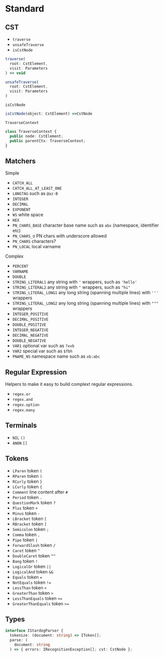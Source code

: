 # Standard

## CST

- `traverse`
- `unsafeTraverse`
- `isCstNode`

```ts
traverse(
  root: CstElement,
  visit: Parameters
) => void
```

```ts
unsafeTraverse(
  root: CstElement,
  visit: Parameters
)
```

`isCstNode`

```ts
isCstNode(object: CstElement) =>CstNode
```

`TraverseContext`

```ts
class TraverseContext {
  public node: CstElement;
  public parentCtx: TraverseContext;
}
```

## Matchers

Simple

- `CATCH_ALL`
- `CATCH_ALL_AT_LEAST_ONE`
- `LANGTAG` such as `@az-B`
- `INTEGER`
- `DECIMAL`
- `EXPONENT`
- `WS` white space
- `HEX`
- `PN_CHARS_BASE` character base name such as `abx` (namespace, identifier etc)
- `PN_CHARS_U` PN chars with underscore allowed
- `PN_CHARS` characters?
- `PN_LOCAL` local varname

Complex

- `PERCENT`
- `VARNAME`
- `DOUBLE`
- `STRING_LITERAL1` any string with `'` wrappers, such as `'hello'`
- `STRING_LITERAL2` any string with `"` wrappers, such as `"hi"`
- `STRING_LITERAL_LONG1` any long string (spanning multiple lines) with `'''` wrappers
- `STRING_LITERAL_LONG2` any long string (spanning multiple lines) with `"""` wrappers
- `INTEGER_POSITIVE`
- `DECIMAL_POSITIVE`
- `DOUBLE_POSITIVE`
- `INTEGER_NEGATIVE`
- `DECIMAL_NEGATIVE`
- `DOUBLE_NEGATIVE`
- `VAR1` optional var such as `?xvb`
- `VAR2` special var such as `$fbh`
- `PNAME_NS` namespace name such as `xb:abc`

## Regular Expression

Helpers to make it easy to build complext regular expressions.

- `regex.or`
- `regex.and`
- `regex.option`
- `regex.many`

## Terminals

- `NIL` `()`
- `ANON` `[]`

## Tokens

- `LParen` token `(`
- `RParen` token `)`
- `RCurly` token `}`
- `LCurly` token `{`
- `Comment` line content after `#`
- `Period` token `.`
- `QuestionMark` token `?`
- `Plus` token `+`
- `Minus` token `-`
- `LBracket` token `[`
- `RBracket` token `]`
- `Semicolon` token `;`
- `Comma` token `,`
- `Pipe` token `|`
- `ForwardSlash` token `/`
- `Caret` token `^`
- `DoubleCaret` token `^^`
- `Bang` token `!`
- `LogicalOr` token `||`
- `LogicalAnd` token `&&`
- `Equals` token `=`
- `NotEquals` token `!=`
- `LessThan` token `<`
- `GreaterThan` token `>`
- `LessThanEquals` token `<=`
- `GreaterThanEquals` token `>=`

## Types

```ts
interface IStardogParser {
  tokenize: (document: string) => IToken[];
  parse: (
    document: string
  ) => { errors: IRecognitionException[]; cst: CstNode };
```
